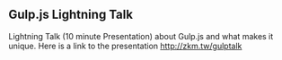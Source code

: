 ## Gulp.js Lightning Talk

Lightning Talk (10 minute Presentation) about Gulp.js and what makes it unique. Here is a link to the presentation http://zkm.tw/gulptalk